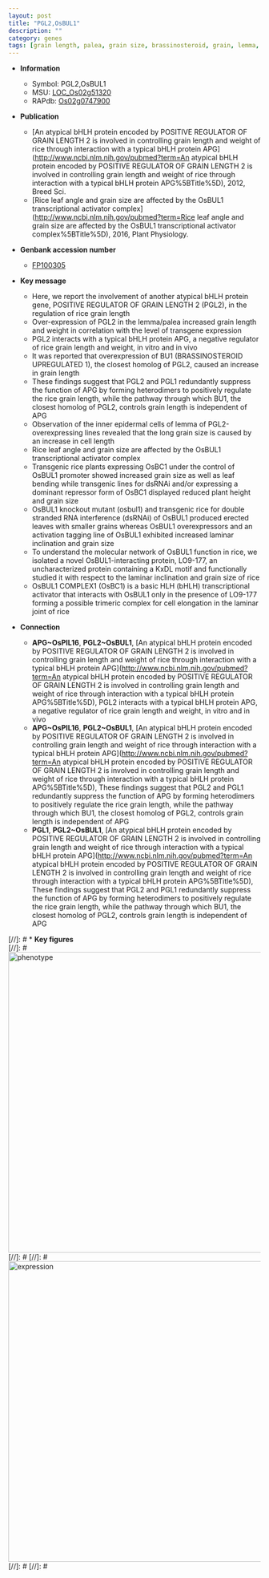 ```yaml
---
layout: post
title: "PGL2,OsBUL1"
description: ""
category: genes
tags: [grain length, palea, grain size, brassinosteroid, grain, lemma, leaf, cell elongation, height, plant height, transcriptional activator]
---
```


* **Information**  
    + Symbol: PGL2,OsBUL1  
    + MSU: [LOC_Os02g51320](http://rice.plantbiology.msu.edu/cgi-bin/ORF_infopage.cgi?orf=LOC_Os02g51320)  
    + RAPdb: [Os02g0747900](http://rapdb.dna.affrc.go.jp/viewer/gbrowse_details/irgsp1?name=Os02g0747900)  

* **Publication**  
    + [An atypical bHLH protein encoded by POSITIVE REGULATOR OF GRAIN LENGTH 2 is involved in controlling grain length and weight of rice through interaction with a typical bHLH protein APG](http://www.ncbi.nlm.nih.gov/pubmed?term=An atypical bHLH protein encoded by POSITIVE REGULATOR OF GRAIN LENGTH 2 is involved in controlling grain length and weight of rice through interaction with a typical bHLH protein APG%5BTitle%5D), 2012, Breed Sci.
    + [Rice leaf angle and grain size are affected by the OsBUL1 transcriptional activator complex](http://www.ncbi.nlm.nih.gov/pubmed?term=Rice leaf angle and grain size are affected by the OsBUL1 transcriptional activator complex%5BTitle%5D), 2016, Plant Physiology.

* **Genbank accession number**  
    + [FP100305](http://www.ncbi.nlm.nih.gov/nuccore/FP100305)

* **Key message**  
    + Here, we report the involvement of another atypical bHLH protein gene, POSITIVE REGULATOR OF GRAIN LENGTH 2 (PGL2), in the regulation of rice grain length
    + Over-expression of PGL2 in the lemma/palea increased grain length and weight in correlation with the level of transgene expression
    + PGL2 interacts with a typical bHLH protein APG, a negative regulator of rice grain length and weight, in vitro and in vivo
    + It was reported that overexpression of BU1 (BRASSINOSTEROID UPREGULATED 1), the closest homolog of PGL2, caused an increase in grain length
    + These findings suggest that PGL2 and PGL1 redundantly suppress the function of APG by forming heterodimers to positively regulate the rice grain length, while the pathway through which BU1, the closest homolog of PGL2, controls grain length is independent of APG
    + Observation of the inner epidermal cells of lemma of PGL2-overexpressing lines revealed that the long grain size is caused by an increase in cell length
    + Rice leaf angle and grain size are affected by the OsBUL1 transcriptional activator complex
    + Transgenic rice plants expressing OsBC1 under the control of OsBUL1 promoter showed increased grain size as well as leaf bending while transgenic lines for dsRNAi and/or expressing a dominant repressor form of OsBC1 displayed reduced plant height and grain size
    + OsBUL1 knockout mutant (osbul1) and transgenic rice for double stranded RNA interference (dsRNAi) of OsBUL1 produced erected leaves with smaller grains whereas OsBUL1 overexpressors and an activation tagging line of OsBUL1 exhibited increased laminar inclination and grain size
    + To understand the molecular network of OsBUL1 function in rice, we isolated a novel OsBUL1-interacting protein, LO9-177, an uncharacterized protein containing a KxDL motif and functionally studied it with respect to the laminar inclination and grain size of rice
    + OsBUL1 COMPLEX1 (OsBC1) is a basic HLH (bHLH) transcriptional activator that interacts with OsBUL1 only in the presence of LO9-177 forming a possible trimeric complex for cell elongation in the laminar joint of rice

* **Connection**  
    + __APG~OsPIL16__, __PGL2~OsBUL1__, [An atypical bHLH protein encoded by POSITIVE REGULATOR OF GRAIN LENGTH 2 is involved in controlling grain length and weight of rice through interaction with a typical bHLH protein APG](http://www.ncbi.nlm.nih.gov/pubmed?term=An atypical bHLH protein encoded by POSITIVE REGULATOR OF GRAIN LENGTH 2 is involved in controlling grain length and weight of rice through interaction with a typical bHLH protein APG%5BTitle%5D), PGL2 interacts with a typical bHLH protein APG, a negative regulator of rice grain length and weight, in vitro and in vivo
    + __APG~OsPIL16__, __PGL2~OsBUL1__, [An atypical bHLH protein encoded by POSITIVE REGULATOR OF GRAIN LENGTH 2 is involved in controlling grain length and weight of rice through interaction with a typical bHLH protein APG](http://www.ncbi.nlm.nih.gov/pubmed?term=An atypical bHLH protein encoded by POSITIVE REGULATOR OF GRAIN LENGTH 2 is involved in controlling grain length and weight of rice through interaction with a typical bHLH protein APG%5BTitle%5D), These findings suggest that PGL2 and PGL1 redundantly suppress the function of APG by forming heterodimers to positively regulate the rice grain length, while the pathway through which BU1, the closest homolog of PGL2, controls grain length is independent of APG
    + __PGL1__, __PGL2~OsBUL1__, [An atypical bHLH protein encoded by POSITIVE REGULATOR OF GRAIN LENGTH 2 is involved in controlling grain length and weight of rice through interaction with a typical bHLH protein APG](http://www.ncbi.nlm.nih.gov/pubmed?term=An atypical bHLH protein encoded by POSITIVE REGULATOR OF GRAIN LENGTH 2 is involved in controlling grain length and weight of rice through interaction with a typical bHLH protein APG%5BTitle%5D), These findings suggest that PGL2 and PGL1 redundantly suppress the function of APG by forming heterodimers to positively regulate the rice grain length, while the pathway through which BU1, the closest homolog of PGL2, controls grain length is independent of APG

[//]: # * **Key figures**  
[//]: # <img src="http://funRiceGenes.github.io/images/PGL2.pheno.png" alt="phenotype"  style="width: 600px;"/>
[//]: # 
[//]: # <img src="http://funRiceGenes.github.io/images/PGL2.exp.png" alt="expression"  style="width: 600px;"/>
[//]: # 
[//]: # 
